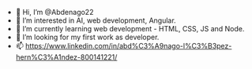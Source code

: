 - 👋 Hi, I’m @Abdenago22
- 👀 I’m interested in AI, web development, Angular.
- 🌱 I’m currently learning web development - HTML, CSS, JS and Node.
- 💞️ I’m looking for my first work as developer.
- 📫 https://www.linkedin.com/in/abd%C3%A9nago-l%C3%B3pez-hern%C3%A1ndez-800141221/

<!---
Abdenago22/Abdenago22 is a ✨ special ✨ repository because its `README.md` (this file) appears on your GitHub profile.
You can click the Preview link to take a look at your changes.
--->
